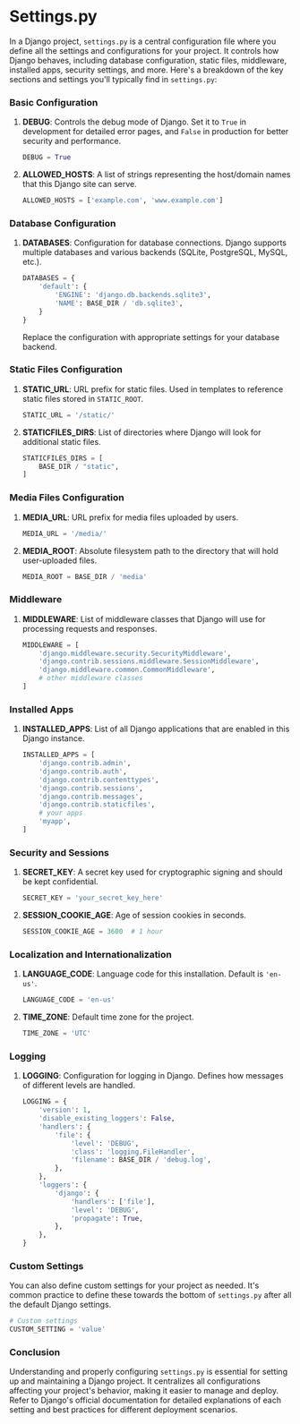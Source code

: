 # Settings.py

In a Django project, `settings.py` is a central configuration file where you define all the settings and configurations for your project. It controls how Django behaves, including database configuration, static files, middleware, installed apps, security settings, and more. Here's a breakdown of the key sections and settings you'll typically find in `settings.py`:

### Basic Configuration

1. **DEBUG**: Controls the debug mode of Django. Set it to `True` in development for detailed error pages, and `False` in production for better security and performance.

   ```python
   DEBUG = True
   ```

2. **ALLOWED_HOSTS**: A list of strings representing the host/domain names that this Django site can serve.

   ```python
   ALLOWED_HOSTS = ['example.com', 'www.example.com']
   ```

### Database Configuration

1. **DATABASES**: Configuration for database connections. Django supports multiple databases and various backends (SQLite, PostgreSQL, MySQL, etc.).

   ```python
   DATABASES = {
       'default': {
           'ENGINE': 'django.db.backends.sqlite3',
           'NAME': BASE_DIR / 'db.sqlite3',
       }
   }
   ```

   Replace the configuration with appropriate settings for your database backend.

### Static Files Configuration

1. **STATIC_URL**: URL prefix for static files. Used in templates to reference static files stored in `STATIC_ROOT`.

   ```python
   STATIC_URL = '/static/'
   ```

2. **STATICFILES_DIRS**: List of directories where Django will look for additional static files.

   ```python
   STATICFILES_DIRS = [
       BASE_DIR / "static",
   ]
   ```

### Media Files Configuration

1. **MEDIA_URL**: URL prefix for media files uploaded by users.

   ```python
   MEDIA_URL = '/media/'
   ```

2. **MEDIA_ROOT**: Absolute filesystem path to the directory that will hold user-uploaded files.

   ```python
   MEDIA_ROOT = BASE_DIR / 'media'
   ```

### Middleware

1. **MIDDLEWARE**: List of middleware classes that Django will use for processing requests and responses.

   ```python
   MIDDLEWARE = [
       'django.middleware.security.SecurityMiddleware',
       'django.contrib.sessions.middleware.SessionMiddleware',
       'django.middleware.common.CommonMiddleware',
       # other middleware classes
   ]
   ```

### Installed Apps

1. **INSTALLED_APPS**: List of all Django applications that are enabled in this Django instance.

   ```python
   INSTALLED_APPS = [
       'django.contrib.admin',
       'django.contrib.auth',
       'django.contrib.contenttypes',
       'django.contrib.sessions',
       'django.contrib.messages',
       'django.contrib.staticfiles',
       # your apps
       'myapp',
   ]
   ```

### Security and Sessions

1. **SECRET_KEY**: A secret key used for cryptographic signing and should be kept confidential.

   ```python
   SECRET_KEY = 'your_secret_key_here'
   ```

2. **SESSION_COOKIE_AGE**: Age of session cookies in seconds.

   ```python
   SESSION_COOKIE_AGE = 3600  # 1 hour
   ```

### Localization and Internationalization

1. **LANGUAGE_CODE**: Language code for this installation. Default is `'en-us'`.

   ```python
   LANGUAGE_CODE = 'en-us'
   ```

2. **TIME_ZONE**: Default time zone for the project.

   ```python
   TIME_ZONE = 'UTC'
   ```

### Logging

1. **LOGGING**: Configuration for logging in Django. Defines how messages of different levels are handled.

   ```python
   LOGGING = {
       'version': 1,
       'disable_existing_loggers': False,
       'handlers': {
           'file': {
               'level': 'DEBUG',
               'class': 'logging.FileHandler',
               'filename': BASE_DIR / 'debug.log',
           },
       },
       'loggers': {
           'django': {
               'handlers': ['file'],
               'level': 'DEBUG',
               'propagate': True,
           },
       },
   }
   ```

### Custom Settings

You can also define custom settings for your project as needed. It's common practice to define these towards the bottom of `settings.py` after all the default Django settings.

```python
# Custom settings
CUSTOM_SETTING = 'value'
```

### Conclusion

Understanding and properly configuring `settings.py` is essential for setting up and maintaining a Django project. It centralizes all configurations affecting your project's behavior, making it easier to manage and deploy. Refer to Django's official documentation for detailed explanations of each setting and best practices for different deployment scenarios.